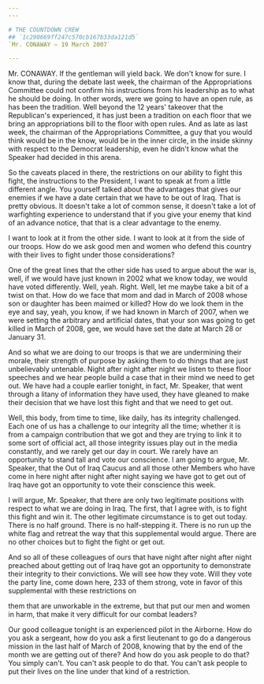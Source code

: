 ```yaml
---
---

# THE COUNTDOWN CREW
## `1c290669ff247c570cb167b33da121d5`
`Mr. CONAWAY — 19 March 2007`

---
```



Mr. CONAWAY. If the gentleman will yield back. We don't know for 
sure. I know that, during the debate last week, the chairman of the 
Appropriations Committee could not confirm his instructions from his 
leadership as to what he should be doing. In other words, were we going 
to have an open rule, as has been the tradition. Well beyond the 12 
years' takeover that the Republican's experienced, it has just been a 
tradition on each floor that we bring an appropriations bill to the 
floor with open rules. And as late as last week, the chairman of the 
Appropriations Committee, a guy that you would think would be in the 
know, would be in the inner circle, in the inside skinny with respect 
to the Democrat leadership, even he didn't know what the Speaker had 
decided in this arena.

So the caveats placed in there, the restrictions on our ability to 
fight this fight, the instructions to the President, I want to speak at 
from a little different angle. You yourself talked about the advantages 
that gives our enemies if we have a date certain that we have to be out 
of Iraq. That is pretty obvious. It doesn't take a lot of common sense, 
it doesn't take a lot of warfighting experience to understand that if 
you give your enemy that kind of an advance notice, that that is a 
clear advantage to the enemy.


I want to look at it from the other side. I want to look at it from 
the side of our troops. How do we ask good men and women who defend 
this country with their lives to fight under those considerations?

One of the great lines that the other side has used to argue about 
the war is, well, if we would have just known in 2002 what we know 
today, we would have voted differently. Well, yeah. Right. Well, let me 
maybe take a bit of a twist on that. How do we face that mom and dad in 
March of 2008 whose son or daughter has been maimed or killed? How do 
we look them in the eye and say, yeah, you know, if we had known in 
March of 2007, when we were setting the arbitrary and artificial dates, 
that your son was going to get killed in March of 2008, gee, we would 
have set the date at March 28 or January 31.

And so what we are doing to our troops is that we are undermining 
their morale, their strength of purpose by asking them to do things 
that are just unbelievably untenable. Night after night after night we 
listen to these floor speeches and we hear people build a case that in 
their mind we need to get out. We have had a couple earlier tonight, in 
fact, Mr. Speaker, that went through a litany of information they have 
used, they have gleaned to make their decision that we have lost this 
fight and that we need to get out.

Well, this body, from time to time, like daily, has its integrity 
challenged. Each one of us has a challenge to our integrity all the 
time; whether it is from a campaign contribution that we got and they 
are trying to link it to some sort of official act, all those integrity 
issues play out in the media constantly, and we rarely get our day in 
court. We rarely have an opportunity to stand tall and vote our 
conscience. I am going to argue, Mr. Speaker, that the Out of Iraq 
Caucus and all those other Members who have come in here night after 
night after night saying we have got to get out of Iraq have got an 
opportunity to vote their conscience this week.

I will argue, Mr. Speaker, that there are only two legitimate 
positions with respect to what we are doing in Iraq. The first, that I 
agree with, is to fight this fight and win it. The other legitimate 
circumstance is to get out today. There is no half ground. There is no 
half-stepping it. There is no run up the white flag and retreat the way 
that this supplemental would argue. There are no other choices but to 
fight the fight or get out.

And so all of these colleagues of ours that have night after night 
after night preached about getting out of Iraq have got an opportunity 
to demonstrate their integrity to their convictions. We will see how 
they vote. Will they vote the party line, come down here, 233 of them 
strong, vote in favor of this supplemental with these restrictions on


them that are unworkable in the extreme, but that put our men and women 
in harm, that make it very difficult for our combat leaders?

Our good colleague tonight is an experienced pilot in the Airborne. 
How do you ask a sergeant, how do you ask a first lieutenant to go do a 
dangerous mission in the last half of March of 2008, knowing that by 
the end of the month we are getting out of there? And how do you ask 
people to do that? You simply can't. You can't ask people to do that. 
You can't ask people to put their lives on the line under that kind of 
a restriction.